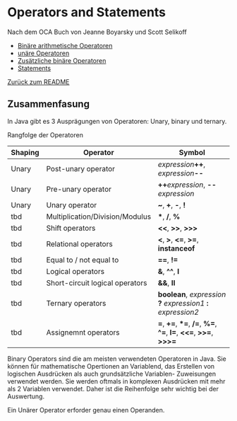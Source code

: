 # Operators and Statements

Nach dem OCA Buch von Jeanne Boyarsky und Scott Selikoff


* [Binäre arithmetische Operatoren](BinaryArithemticOperators.md)
* [unäre Operatoren](UnaryOperators.md)
* [Zusätzliche binäre Operatoren](AdditionalBinaryOperators.md)
* [Statements](JavaStatements.md)


[Zurück zum README](../README.md)

## Zusammenfasung
In Java gibt es 3 Ausprägungen von Operatoren: Unary, binary und ternary.

Rangfolge der Operatoren

Shaping | Operator | Symbol
----- | -------- | ------
Unary | Post-unary operator | _expression_**++**, _expression_**--**
Unary | Pre-unary operator | **++**_expression_, **--**_expression_
Unary | Unary operator | **~**, **+**, **-**, **!**
tbd | Multiplication/Division/Modulus | __*__, **/**, **%**
tbd | Shift operators | **<<**, **>>**, **>>>**
tbd | Relational operators | **<**, **>**, **<=**, **>=**, **instanceof**
tbd | Equal to / not equal to | **==**, **!=**
tbd | Logical operators | **&**, **^^**, **I** 
tbd | Short-circuit logical operators | **&&**, **II**
tbd | Ternary operators | **boolean**, _expression_ **?** _expression1_ __:__ _expression2_ 
tbd | Assignemnt operators | **=**, **+=**, __*=__, **/=**, **%=**, **^=**, **I=**, **<<=**, **>>=**, **>>>=**


Binary Operators sind die am meisten verwendeten Operatoren in Java. Sie können für mathematische
Opertionen an Variablend, das Erstellen von logischen Ausdrücken als auch grundsätzliche Variablen-
Zuweisungen verwendet werden. Sie werden oftmals in komplexen Ausdrücken mit mehr als 2 Variablen verwendet.
Daher ist die Reihenfolge sehr wichtig bei der Auswertung.

Ein Unärer Operator erforder genau einen Operanden.

 
